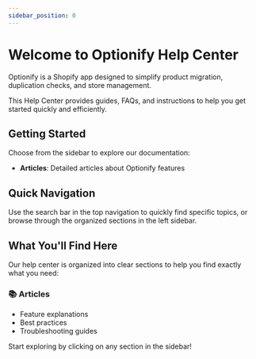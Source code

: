 ```yaml
---
sidebar_position: 0
---
```


# Welcome to Optionify Help Center

Optionify is a Shopify app designed to simplify product migration, duplication checks, and store management.

This Help Center provides guides, FAQs, and instructions to help you get started quickly and efficiently.

## Getting Started

Choose from the sidebar to explore our documentation:

- **Articles**: Detailed articles about Optionify features

## Quick Navigation

Use the search bar in the top navigation to quickly find specific topics, or browse through the organized sections in the left sidebar.

## What You'll Find Here

Our help center is organized into clear sections to help you find exactly what you need:

### 📚 Articles
- Feature explanations
- Best practices
- Troubleshooting guides

Start exploring by clicking on any section in the sidebar!
